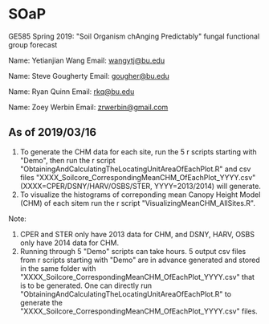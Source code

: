 # SOaP
GE585 Spring 2019: "Soil Organism chAnging Predictably" fungal functional group forecast

Name: Yetianjian Wang
Email: wangytj@bu.edu

Name: Steve Gougherty
Email: gougher@bu.edu

Name: Ryan Quinn 
Email: rkq@bu.edu 

Name: Zoey Werbin
Email: zrwerbin@gmail.com



## As of 2019/03/16

1. To generate the CHM data for each site, run the 5 r scripts starting with "Demo", then run the r script "ObtainingAndCalculatingTheLocatingUnitAreaOfEachPlot.R" and csv files "XXXX_Soilcore_CorrespondingMeanCHM_OfEachPlot_YYYY.csv" (XXXX=CPER/DSNY/HARV/OSBS/STER, YYYY=2013/2014) will generate.
2. To visualize the histograms of correponding mean Canopy Height Model (CHM) of each sitem run the r script "VisualizingMeanCHM_AllSites.R".

Note: 
1. CPER and STER only have 2013 data for CHM, and DSNY, HARV, OSBS only have 2014 data for CHM.
2. Running through 5 "Demo" scripts can take hours. 5 output csv files from r scripts starting with "Demo" are in advance generated and stored in the same folder with "XXXX_Soilcore_CorrespondingMeanCHM_OfEachPlot_YYYY.csv" that    is to be generated. One can directly run "ObtainingAndCalculatingTheLocatingUnitAreaOfEachPlot.R" to generate the 
"XXXX_Soilcore_CorrespondingMeanCHM_OfEachPlot_YYYY.csv" files.
